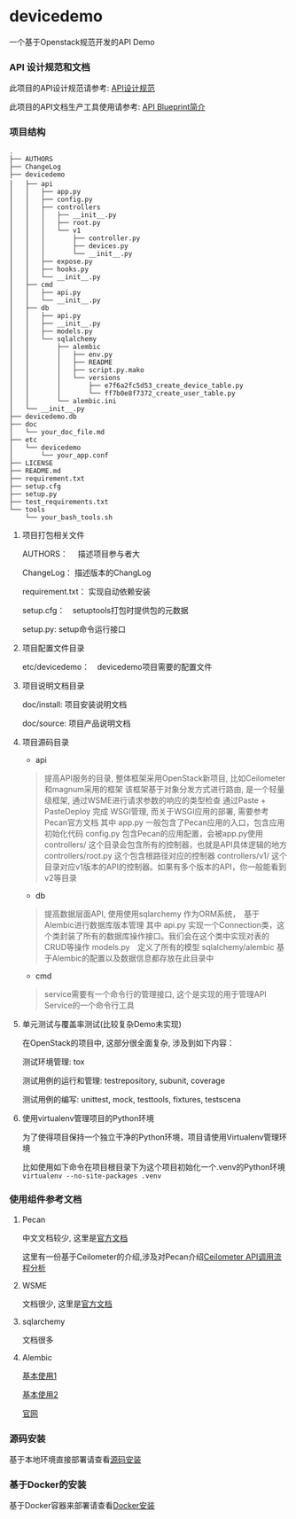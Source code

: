 # devicedemo

一个基于Openstack规范开发的API Demo

### API 设计规范和文档

  此项目的API设计规范请参考: [API设计规范](/doc/api_design/specification.md)
  
  此项目的API文档生产工具使用请参考: [API Blueprint简介](/doc/api_design/tool_usage.md)

### 项目结构

```
.
├── AUTHORS      
├── ChangeLog    
├── devicedemo  
│   ├── api　　　　   
│   │   ├── app.py      
│   │   ├── config.py
│   │   ├── controllers
│   │   │   ├── __init__.py
│   │   │   ├── root.py
│   │   │   └── v1
│   │   │       ├── controller.py
│   │   │       ├── devices.py
│   │   │       └── __init__.py
│   │   ├── expose.py
│   │   ├── hooks.py
│   │   └── __init__.py
│   ├── cmd
│   │   ├── api.py
│   │   └── __init__.py
│   ├── db
│   │   ├── api.py
│   │   ├── __init__.py
│   │   ├── models.py
│   │   └── sqlalchemy
│   │       ├── alembic
│   │       │   ├── env.py
│   │       │   ├── README
│   │       │   ├── script.py.mako
│   │       │   └── versions
│   │       │       ├── e7f6a2fc5d53_create_device_table.py
│   │       │       └── ff7b0e8f7372_create_user_table.py
│   │       └── alembic.ini
│   └── __init__.py
├── devicedemo.db
├── doc
│   └── your_doc_file.md
├── etc
│   └── devicedemo
│       └── your_app.conf
├── LICENSE
├── README.md
├── requirement.txt
├── setup.cfg
├── setup.py
├── test_requirements.txt
└── tools
    └── your_bash_tools.sh
```

1. 项目打包相关文件

    AUTHORS：　 描述项目参与者大
    
    ChangeLog：  描述版本的ChangLog
    
    requirement.txt： 实现自动依赖安装
    
    setup.cfg：　setuptools打包时提供包的元数据
    
    setup.py:    setup命令运行接口

2. 项目配置文件目录

    etc/devicedemo：　devicedemo项目需要的配置文件

3. 项目说明文档目录

    doc/install:  项目安装说明文档
    
    doc/source:   项目产品说明文档

4. 项目源码目录

    + api
    
    > 提高API服务的目录, 整体框架采用OpenStack新项目, 比如Ceilometer和magnum采用的框架
    > 该框架基于对象分发方式进行路由, 是一个轻量级框架, 通过WSME进行请求参数的响应的类型检查
    > 通过Paste + PasteDeploy 完成 WSGI管理, 而关于WSGI应用的部署, 需要参考Pecan官方文档
    > 其中
    > app.py 一般包含了Pecan应用的入口，包含应用初始化代码
    > config.py 包含Pecan的应用配置，会被app.py使用
    > controllers/ 这个目录会包含所有的控制器，也就是API具体逻辑的地方
    > controllers/root.py 这个包含根路径对应的控制器
    > controllers/v1/ 这个目录对应v1版本的API的控制器。如果有多个版本的API，你一般能看到v2等目录
    
    + db
    
    > 提高数据层面API, 使用使用sqlarchemy 作为ORM系统，　基于Alembic进行数据库版本管理
    > 其中
    > api.py 实现一个Connection类，这个类封装了所有的数据库操作接口。我们会在这个类中实现对表的CRUD等操作
    > models.py　定义了所有的模型
    > sqlalchemy/alembic 基于Alembic的配置以及数据信息都存放在此目录中
    
    + cmd
    
    > service需要有一个命令行的管理接口, 这个是实现的用于管理API Service的一个命令行工具
    
5. 单元测试与覆盖率测试(比较复杂Demo未实现)

    在OpenStack的项目中, 这部分很全面复杂, 涉及到如下内容：
    
	测试环境管理: tox
	
	测试用例的运行和管理: testrepository, subunit, coverage
	
	测试用例的编写: unittest, mock, testtools, fixtures, testscena
	
6. 使用virtualenv管理项目的Python环境
    
    为了使得项目保持一个独立干净的Python环境，项目请使用Virtualenv管理环境
    
    比如使用如下命令在项目根目录下为这个项目初始化一个.venv的Python环境`virtualenv --no-site-packages .venv`


### 使用组件参考文档
1. Pecan

    中文文档较少, 这里是[官方文档](http://pecan.readthedocs.io/en/latest/)
    
    这里有一份基于Ceilometer的介绍,涉及对Pecan介绍[Ceilometer API调用流程分析](http://blog.csdn.net/s1234567_89/article/details/51890459)

2. WSME

    文档很少, 这里是[官方文档](https://pythonhosted.org/WSME/)

3. sqlarchemy

    文档很多

4. Alembic

     [基本使用1](http://blog.csdn.net/oranyujian/article/details/48464365)
     
     [基本使用2](http://www.codeweblog.com/%E4%BD%BF%E7%94%A8alembic/)
     
     [官网](http://www.alembic.io/)
    

### 源码安装

  基于本地环境直接部署请查看[源码安装](doc/install/install_from_source.md)

### 基于Docker的安装

  基于Docker容器来部署请查看[Docker安装](doc/install/install_from_huge_docker.md)